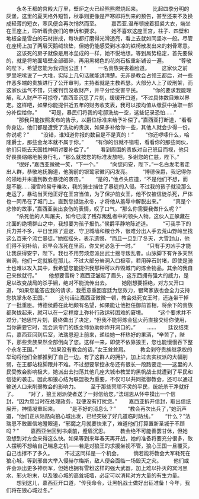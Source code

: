 　　永冬王都的宫殿大厅里，壁炉之火已经熊熊燃烧起来。
　　比起四季分明的灰堡，这里的夏天格外短暂，秋季则更像是严寒即将到来的预告，甚至还来不及换成轻薄的短衣，寒风便会再次悄然而至。
　　嘉西亚.温布顿披着狐裘大衣，端坐在王座上，聆听着贵族们的申诉和要求。
　　她不喜欢这座王宫，柱子、四壁和地板全是雪白的石材拼成，每块都打磨得光滑透亮，看上去就如同坚冰一般。尽管在座椅上加了两层天鹅绒软垫，但她仍能感受到冰凉的铁椅散发出来的刺骨寒意。
　　这该死的房子就像是用冰垒成的一样，她不悦地想。等到局势稳定，首先要做的，就是将地面墙壁全部砸碎，再用黑褐色的花岗石板重新铺设一遍。
　　“尊敬的陛下，希望您能为我讨回公道！”
　　一名贵族哭丧着脸道。
　　这家伙之前罗里吧嗦说了一大堆，实际上几句话就能讲清楚。无非是教会占领王都后，对一些作恶多端的贵族进行了公开审判，主持者就是主教希瑟。大部分人上了绞刑架，而这家伙运气不错，只被判罚没收财产，并平分给受害平民。
　　“你的要求我能理解，私人财产不可掠夺，”嘉西亚沉思了片刻，缓缓开口道，“不过具体数目难以界定。这样吧，如果你能提供近五年的财务收支表，我可以按均值从缴获中抽取一部分补偿给你。”
　　“可是，暴民们将我的宅邸洗劫一空，这些记录恐怕……”
　　“那我只能按照发布的告示，以爵位标准来给予补偿了。”嘉西亚打断道，“看看你身边，他们都是遭受了洗劫的贵族，如果多补给你一些，其他人就会少得一份。你说呢？”
　　“没错，谁知道你报的数目是不是真的！”
　　“你还啰嗦什么，哈隆爵士，那些金龙本就不属于你。”
　　“有你的份就不错啦，看看你的那些同伙，他们只能去天国找神明讨要补偿了。”
　　看到周围的贵族对自己怒目而视，他只好畏畏缩缩地躬身行礼，“那么就按您的标准发放吧，多谢您的仁慈，陛下。”
　　“很好，”嘉西亚微微一笑，“下一个。”
　　“向您问安，陛下，”一名白发老者走出人群，恭敬地抚胸道，他胸前的银鹭家徽闪闪发亮。
　　“博德侯爵，我记得你的领地并未遭到教会暴徒的袭击。”
　　“是的，”他点头应道，“不是他们不想，而是不能……漫雪岭易守难攻，我的骑士挡住了暴徒的入侵。不过我的孩子就没那么走运了，暴动当天他正好在王宫当值，为了保护前女王，他不仅被信徒杀死，尸体也一同吊在了城门上。直到您抵达永冬，才将他从羞辱中解脱出来。”
　　“真是个悲惨的故事，”嘉西亚装出哀伤的表情，叹了口气，“那么你需要我做什么呢？”
　　“杀死他的人叫屠夫，如今已成了残存叛乱者中的领头人物。这伙人正躲藏在北面的绝境群山之中，我想要为孩子报仇。”侯爵平静地陈述道。
　　“可我手下的兵力并不多，平日里除了巡逻、守卫城墙和粮仓外，很难分出人手去荒山野岭里找这么百来个流亡暴徒。”她摇摇头，表示遗憾，“而且一旦到了冬天，大雪封山，他们得不到补给，迟早会冻死在里面，你又何必急于一时。”
　　“只有手刃凶手才能让我获得安宁，陛下。我也不用劳烦您派出武士搜寻叛乱者。山脉脚下有许多天然岩洞，他们一定就躲在那儿。不过大部分岩洞入口极窄，若用碎石封堵，即使是骑士也难以攻入其中，我希望您能提供我那种可以炸毁城门的炼金物品，其余的我自己来做就行。”
　　他想要雪粉？嘉西亚皱起了眉头，这东西拥有强大的威力，是足以改变战局的杀手锏，绝对不能流传出去。
　　她刚想要拒绝，对方又开口道，“如果您能答应我的请求，我愿意重回宫廷为您效力，银鹭家族也会全力支持您执掌永冬王国。”
　　这句话让嘉西亚微微一顿，教会处死女王时，还连带干掉了一批重臣。博德侯爵在此地颇有名望，如果能让他担任御前首相，将余下的贵族都聚拢起来，就可以在一定程度上弥补行政运转困难的窘境。
　　“这个要求并不过分，”她思忖片刻，最终做出了决定，“但我不能将炼金猛火药直接交给你使用，当你需要它时，我会派专门的炼金师协助你炸开洞口的。”
　　……
　　廷议结束后，嘉西亚回到后室，法瑞恩迎上前来，递给她一杯热好的果酒，“辛苦了，陛下，那些贵族果然全部倒向了您。这样一来，即使不依靠狼王，您也能慢慢吞下整个永冬王国。”
　　“如果没有教会的话，”女王耸耸肩。
　　教会剥夺贵族继承权的举动将他们全部推到了自己一边，有了这群人的拥护，加上过去实权派的大幅削弱，在王都站稳脚跟并不难。不过想要掌控永冬还有很长一段路要走——这里的人民受教会影响极大，她派出去扫荡其他几座大城市教堂的黑帆战士就遭到了平民和信徒的袭击。因此和狼心结为联盟极为重要，不仅可以共同抵御教会，还可以通过输送人口来削弱教会的影响力。
　　至于那些冥顽不灵的平民，统统杀干净就好了。
　　“对了，狼王刚派使者送了一封信给您，”法瑞恩从怀中摸出一个信封，“因为您当时在处理政务，我便没有打扰您。”
　　嘉西亚拆开信封，取出信纸展开，神情凝重起来。
　　“是不好的消息么？”
　　“教会再次出兵了，”她沉声道，“他们正从陆路向狼心城出发，已经突破了好几道临时防线。”
　　“什么？”法瑞恩不敢置信地瞪眼道，“邪魔之月就要快来了，难道他们打算置新圣城于不顾吗？”
　　嘉西亚坐回到书桌前，蹙眉沉思。
　　教会绝不可能善罢甘休，但她没想到对方会来得这么快。如果等到来年春天再开战，她的准备将要充分很多，敌人摆明不想给自己喘息之机——若是对狼王的求援坐视不管，狼心王国一旦覆灭，自己也撑不了多久。
　　不过这同样是一个机会。
　　倘若能将教会大军耗死在狼心城，等到邪兽大举入侵赫尔梅斯，敌人便会面临一场毁灭之灾。
　　他们或许会派出更多神罚军，但她也拥有雪粉这样的强大武器，加上难以扑灭的冥河黑水、邪火粉末，以及狼心城的高耸城墙，必定可以消耗对方大量的有生力量。
　　想到这儿，嘉西亚开口道，“传我命令，让黑帆战士做好出征准备！今年，我们将在狼心城过冬。”